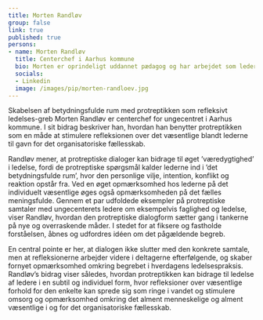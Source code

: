 ```yaml
---
title: Morten Randløv
group: false
link: true
published: true
persons:
- name: Morten Randløv
  title: Centerchef i Aarhus kommune
  bio: Morten er oprindeligt uddannet pædagog og har arbejdet som leder de sidste 14 år. De sidste 6 år med ledelse af ledere. Morten er pt. i gang med at afslutte sin Master of Business Coaching ved Copenhagen Coaching Center.
  socials:
  - Linkedin
  image: /images/pip/morten-randloev.jpg
---
```


Skabelsen af betydningsfulde rum med protreptikken som refleksivt ledelses-greb Morten Randløv er centerchef for ungecentret i Aarhus kommune. I sit bidrag beskriver han, hvordan han benytter protreptikken som en måde at stimulere refleksionen over det væsentlige blandt lederne til gavn for det organisatoriske fællesskab.

Randløv mener, at protreptiske dialoger kan bidrage til øget ’væredygtighed’ i ledelse, fordi de protreptiske spørgsmål kalder lederne ind i ’det betydningsfulde rum’, hvor den personlige vilje, intention, konflikt og reaktion opstår fra. Ved en øget opmærksomhed hos lederne på det individuelt væsentlige øges også opmærksomheden på det fælles meningsfulde. Gennem et par udfoldede eksempler på protreptiske samtaler med ungecenterets ledere om eksempelvis faglighed og ledelse, viser Randløv, hvordan den protreptiske dialogform sætter gang i tankerne på nye og overraskende måder. I stedet for at fiksere og fastholde forståelsen, åbnes og udfordres idéen om det pågældende begreb.

En central pointe er her, at dialogen ikke slutter med den konkrete samtale, men at refleksionerne arbejder videre i deltagerne efterfølgende, og skaber fornyet opmærksomhed omkring begrebet i hverdagens ledelsespraksis. Randløv’s bidrag viser således, hvordan protreptikken kan bidrage til ledelse af ledere i en subtil og individuel form, hvor refleksioner over væsentlige forhold for den enkelte kan sprede sig som ringe i vandet og stimulere omsorg og opmærksomhed omkring det alment menneskelige og alment væsentlige i og for det organisatoriske fællesskab.